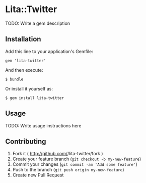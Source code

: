 # Lita::Twitter

TODO: Write a gem description

## Installation

Add this line to your application's Gemfile:

    gem 'lita-twitter'

And then execute:

    $ bundle

Or install it yourself as:

    $ gem install lita-twitter

## Usage

TODO: Write usage instructions here

## Contributing

1. Fork it ( http://github.com/<my-github-username>/lita-twitter/fork )
2. Create your feature branch (`git checkout -b my-new-feature`)
3. Commit your changes (`git commit -am 'Add some feature'`)
4. Push to the branch (`git push origin my-new-feature`)
5. Create new Pull Request
